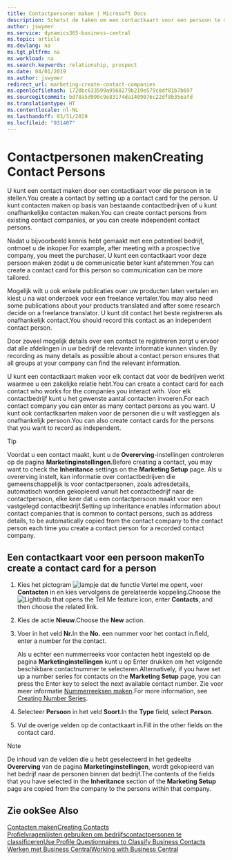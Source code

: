 ```yaml
---
title: Contactpersonen maken | Microsoft Docs
description: Schetst de taken om een contactkaart voor een persoon te maken, bijvoorbeeld een prospect of leverancier, om de relatie te helpen definiëren en communicatie af te stemmen.
author: jswymer
ms.service: dynamics365-business-central
ms.topic: article
ms.devlang: na
ms.tgt_pltfrm: na
ms.workload: na
ms.search.keywords: relationship, prospect
ms.date: 04/01/2019
ms.author: jswymer
redirect_url: marketing-create-contact-companies
ms.openlocfilehash: 1720bc633599a9568279b219e579c8df81b7b697
ms.sourcegitcommit: bd78a5d990c9e83174da1409076c22df8b35eafd
ms.translationtype: HT
ms.contentlocale: nl-NL
ms.lasthandoff: 03/31/2019
ms.locfileid: "931407"
---
```

# <a name="creating-contact-persons"></a><span data-ttu-id="126e5-103">Contactpersonen maken</span><span class="sxs-lookup"><span data-stu-id="126e5-103">Creating Contact Persons</span></span>
<span data-ttu-id="126e5-104">U kunt een contact maken door een contactkaart voor die persoon in te stellen.</span><span class="sxs-lookup"><span data-stu-id="126e5-104">You create a contact by setting up a contact card for the person.</span></span> <span data-ttu-id="126e5-105">U kunt contacten maken op basis van bestaande contactbedrijven of u kunt onafhankelijke contacten maken.</span><span class="sxs-lookup"><span data-stu-id="126e5-105">You can create contact persons from existing contact companies, or you can create independent contact persons.</span></span>

<span data-ttu-id="126e5-106">Nadat u bijvoorbeeld kennis hebt gemaakt met een potentieel bedrijf, ontmoet u de inkoper.</span><span class="sxs-lookup"><span data-stu-id="126e5-106">For example, after meeting with a prospective company, you meet the purchaser.</span></span> <span data-ttu-id="126e5-107">U kunt een contactkaart voor deze persoon maken zodat u de communicatie beter kunt afstemmen.</span><span class="sxs-lookup"><span data-stu-id="126e5-107">You can create a contact card for this person so communication can be more tailored.</span></span>

<span data-ttu-id="126e5-108">Mogelijk wilt u ook enkele publicaties over uw producten laten vertalen en kiest u na wat onderzoek voor een freelance vertaler.</span><span class="sxs-lookup"><span data-stu-id="126e5-108">You may also need some publications about your products translated and after some research decide on a freelance translator.</span></span> <span data-ttu-id="126e5-109">U kunt dit contact het beste registreren als onafhankelijk contact.</span><span class="sxs-lookup"><span data-stu-id="126e5-109">You should record this contact as an independent contact person.</span></span>

<span data-ttu-id="126e5-110">Door zoveel mogelijk details over een contact te registreren zorgt u ervoor dat alle afdelingen in uw bedrijf de relevante informatie kunnen vinden.</span><span class="sxs-lookup"><span data-stu-id="126e5-110">By recording as many details as possible about a contact person ensures that all groups at your company can find the relevant information.</span></span>

<span data-ttu-id="126e5-111">U kunt een contactkaart maken voor elk contact dat voor de bedrijven werkt waarmee u een zakelijke relatie hebt.</span><span class="sxs-lookup"><span data-stu-id="126e5-111">You can create a contact card for each contact who works for the companies you interact with.</span></span> <span data-ttu-id="126e5-112">Voor elk contactbedrijf kunt u het gewenste aantal contacten invoeren.</span><span class="sxs-lookup"><span data-stu-id="126e5-112">For each contact company you can enter as many contact persons as you want.</span></span> <span data-ttu-id="126e5-113">U kunt ook contactkaarten maken voor de personen die u wilt vastleggen als onafhankelijk persoon.</span><span class="sxs-lookup"><span data-stu-id="126e5-113">You can also create contact cards for the persons that you want to record as independent.</span></span>

> [!TIP]  
>   <span data-ttu-id="126e5-114">Voordat u een contact maakt, kunt u de **Overerving**-instellingen controleren op de pagina **Marketinginstellingen**.</span><span class="sxs-lookup"><span data-stu-id="126e5-114">Before creating a contact, you may want to check the **Inheritance** settings on the **Marketing Setup** page.</span></span> <span data-ttu-id="126e5-115">Als u overerving instelt, kan informatie over contactbedrijven die gemeenschappelijk is voor contactpersonen, zoals adresdetails, automatisch worden gekopieerd vanuit het contactbedrijf naar de contactpersoon, elke keer dat u een contactpersoon maakt voor een vastgelegd contactbedrijf.</span><span class="sxs-lookup"><span data-stu-id="126e5-115">Setting up inheritance enables information about contact companies that is common to contact persons, such as address details, to be automatically copied from the contact company to the contact person each time you create a contact person for a recorded contact company.</span></span>

## <a name="to-create-a-contact-card-for-a-person"></a><span data-ttu-id="126e5-116">Een contactkaart voor een persoon maken</span><span class="sxs-lookup"><span data-stu-id="126e5-116">To create a contact card for a person</span></span>
1. <span data-ttu-id="126e5-117">Kies het pictogram ![lampje dat de functie Vertel me opent](media/ui-search/search_small.png "Vertel me wat u wilt doen"), voer **Contacten** in en kies vervolgens de gerelateerde koppeling.</span><span class="sxs-lookup"><span data-stu-id="126e5-117">Choose the ![Lightbulb that opens the Tell Me feature](media/ui-search/search_small.png "Tell me what you want to do") icon, enter **Contacts**, and then choose the related link.</span></span>
2. <span data-ttu-id="126e5-118">Kies de actie **Nieuw**.</span><span class="sxs-lookup"><span data-stu-id="126e5-118">Choose the **New** action.</span></span>
3. <span data-ttu-id="126e5-119">Voer in het veld **Nr.**</span><span class="sxs-lookup"><span data-stu-id="126e5-119">In the **No.**</span></span> <span data-ttu-id="126e5-120">een nummer voor het contact in.</span><span class="sxs-lookup"><span data-stu-id="126e5-120">field, enter a number for the contact.</span></span>

    <span data-ttu-id="126e5-121">Als u echter een nummerreeks voor contacten hebt ingesteld op de pagina **Marketinginstellingen** kunt u op Enter drukken om het volgende beschikbare contactnummer te selecteren.</span><span class="sxs-lookup"><span data-stu-id="126e5-121">Alternatively, if you have set up a number series for contacts on the **Marketing Setup** page, you can press the Enter key to select the next available contact number.</span></span> <span data-ttu-id="126e5-122">Zie voor meer informatie [Nummerreeksen maken](ui-create-number-series.md).</span><span class="sxs-lookup"><span data-stu-id="126e5-122">For more information, see [Creating Number Series](ui-create-number-series.md).</span></span>
4. <span data-ttu-id="126e5-123">Selecteer **Persoon** in het veld **Soort**.</span><span class="sxs-lookup"><span data-stu-id="126e5-123">In the **Type** field, select **Person**.</span></span>
5. <span data-ttu-id="126e5-124">Vul de overige velden op de contactkaart in.</span><span class="sxs-lookup"><span data-stu-id="126e5-124">Fill in the other fields on the contact card.</span></span>

> [!NOTE]  
>   <span data-ttu-id="126e5-125">De inhoud van de velden die u hebt geselecteerd in het gedeelte **Overerving** van de pagina **Marketinginstellingen**, wordt gekopieerd van het bedrijf naar de personen binnen dat bedrijf.</span><span class="sxs-lookup"><span data-stu-id="126e5-125">The contents of the fields that you have selected in the **Inheritance** section of the **Marketing Setup** page are copied from the company to the persons within that company.</span></span>

## <a name="see-also"></a><span data-ttu-id="126e5-126">Zie ook</span><span class="sxs-lookup"><span data-stu-id="126e5-126">See Also</span></span>
[<span data-ttu-id="126e5-127">Contacten maken</span><span class="sxs-lookup"><span data-stu-id="126e5-127">Creating Contacts</span></span>](marketing-create-contact-companies.md)  
[<span data-ttu-id="126e5-128">Profielvragenlijsten gebruiken om bedrijfscontactpersonen te classificeren</span><span class="sxs-lookup"><span data-stu-id="126e5-128">Use Profile Questionnaires to Classify Business Contacts</span></span>](marketing-create-contact-profile-questionnaire.md)  
[<span data-ttu-id="126e5-129">Werken met Business Central</span><span class="sxs-lookup"><span data-stu-id="126e5-129">Working with Business Central</span></span>](ui-work-product.md)
